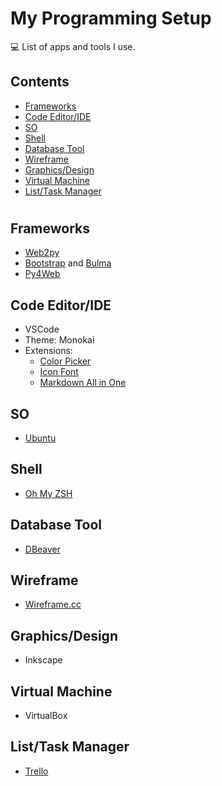 # My Programming Setup
💻 List of apps and tools I use.

## Contents
  - [Frameworks](#frameworks)
  - [Code Editor/IDE](#code-editoride)
  - [SO](#so)
  - [Shell](#shell)
  - [Database Tool](#database-tool)
  - [Wireframe](#wireframe)
  - [Graphics/Design](#graphicsdesign)
  - [Virtual Machine](#virtual-machine)
  - [List/Task Manager](#listtask-manager)

#

## Frameworks
- [Web2py](http://web2py.com)
- [Bootstrap](https://getbootstrap.com/) and [Bulma](https://bulma.io)
- [Py4Web](http://py4web.com/)

## Code Editor/IDE
- VSCode
- Theme: Monokai
- Extensions:
    - [Color Picker](https://github.com/anseki/vscode-color.git)
    - [Icon Font](https://github.com/idleberg/vscode-icon-fonts)
    - [Markdown All in One](https://github.com/yzhang-gh/vscode-markdown)

## SO
- [Ubuntu](https://ubuntu.com/)

## Shell
- [Oh My ZSH](https://ohmyz.sh/)

## Database Tool
- [DBeaver](https://dbeaver.io/)

## Wireframe
- [Wireframe.cc](https://wireframe.cc/)

## Graphics/Design
- Inkscape

## Virtual Machine
- VirtualBox

## List/Task Manager
- [Trello](https://trello.com)
